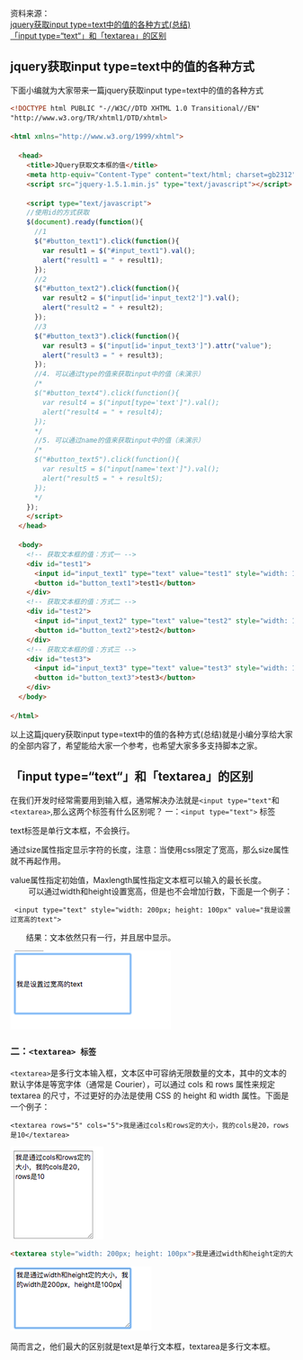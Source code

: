 资料来源：<br/>
[jquery获取input type=text中的值的各种方式(总结)](https://www.jb51.net/article/98834.htm)<br/>
[「input type=“text“」和「textarea」的区别](https://blog.csdn.net/weixin_45701180/article/details/107317800)


## jquery获取input type=text中的值的各种方式

下面小编就为大家带来一篇jquery获取input type=text中的值的各种方式

```html
<!DOCTYPE html PUBLIC "-//W3C//DTD XHTML 1.0 Transitional//EN"
"http://www.w3.org/TR/xhtml1/DTD/xhtml>

<html xmlns="http://www.w3.org/1999/xhtml">

  <head>
    <title>JQuery获取文本框的值</title>
    <meta http-equiv="Content-Type" content="text/html; charset=gb2312" />
    <script src="jquery-1.5.1.min.js" type="text/javascript"></script>
    
    <script type="text/javascript">
    //使用id的方式获取
    $(document).ready(function(){
      //1
      $("#button_text1").click(function(){
        var result1 = $("#input_text1").val();
        alert("result1 = " + result1);
      });
      //2
      $("#button_text2").click(function(){
        var result2 = $("input[id='input_text2']").val();
        alert("result2 = " + result2);
      });
      //3
      $("#button_text3").click(function(){
        var result3 = $("input[id='input_text3']").attr("value");
        alert("result3 = " + result3);
      });
      //4. 可以通过type的值来获取input中的值（未演示）
      /*
      $("#button_text4").click(function(){
        var result4 = $("input[type='text']").val();
        alert("result4 = " + result4);
      });
      */
      //5. 可以通过name的值来获取input中的值（未演示）
      /*
      $("#button_text5").click(function(){
        var result5 = $("input[name='text']").val();
        alert("result5 = " + result5);
      });      
      */
    });
    </script>
  </head>

  <body>
    <!-- 获取文本框的值：方式一 -->
    <div id="test1">
      <input id="input_text1" type="text" value="test1" style="width: 100px;" />
      <button id="button_text1">test1</button>
    </div>
    <!-- 获取文本框的值：方式二 -->
    <div id="test2">
      <input id="input_text2" type="text" value="test2" style="width: 100px;" />
      <button id="button_text2">test2</button>
    </div>
    <!-- 获取文本框的值：方式三 -->
    <div id="test3">
      <input id="input_text3" type="text" value="test3" style="width: 100px;" />
      <button id="button_text3">test3</button>
    </div>
  </body>

</html>
```

以上这篇jquery获取input type=text中的值的各种方式(总结)就是小编分享给大家的全部内容了，希望能给大家一个参考，也希望大家多多支持脚本之家。

## 「input type=“text“」和「textarea」的区别

在我们开发时经常需要用到输入框，通常解决办法就是`<input type="text"`和`<textarea>`,那么这两个标签有什么区别呢？
一：`<input type="text">` 标签

text标签是单行文本框，不会换行。

通过size属性指定显示字符的长度，注意：当使用css限定了宽高，那么size属性就不再起作用。

value属性指定初始值，Maxlength属性指定文本框可以输入的最长长度。
　　
可以通过width和height设置宽高，但是也不会增加行数，下面是一个例子：

```
 <input type="text" style="width: 200px; height: 100px" value="我是设置过宽高的text">  
```

　　结果：文本依然只有一行，并且居中显示。

![img](img\20200713152151906.png)

### 二：`<textarea> 标签`

`<textarea>`是多行文本输入框，文本区中可容纳无限数量的文本，其中的文本的默认字体是等宽字体（通常是 Courier），可以通过 cols 和 rows 属性来规定 textarea 的尺寸，不过更好的办法是使用 CSS 的 height 和 width 属性。下面是一个例子：


```
<textarea rows="5" cols="5">我是通过cols和rows定的大小，我的cols是20，rows是10</textarea>
```



![在这里插入图片描述](img\20200713152837276.png)



```html
<textarea style="width: 200px; height: 100px">我是通过width和height定的大小，我的width是200px，heigh是100px</textarea>
```

![img](img\20200713153009207.png)

简而言之，他们最大的区别就是text是单行文本框，textarea是多行文本框。


